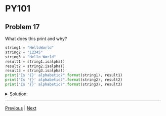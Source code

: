 # PY101
## Problem 17

What does this print and why?

```python
string1 = "HelloWorld"
string2 = "12345"
string3 = "Hello World"
result1 = string1.isalpha()
result2 = string2.isalpha()
result3 = string3.isalpha()
print("Is '{}' alphabetic?".format(string1), result1)
print("Is '{}' alphabetic?".format(string2), result2)
print("Is '{}' alphabetic?".format(string3), result3)
```

<details>
<summary>Solution:</summary>

The output will be:
```
Is 'HelloWorld' alphabetic? True
Is '12345' alphabetic? False
Is 'Hello World' alphabetic? False
```

The `.isalpha()` method checks if all characters in a string are alphabetic. It returns `True` for `string1` because it contains only letters. It returns `False` for `string2` because it contains numbers, and `False` for `string3` because it contains a space. The `.format()` string method is used to insert the string values into the output.

</details>

---

[Previous](16.md) | [Next](18.md)
